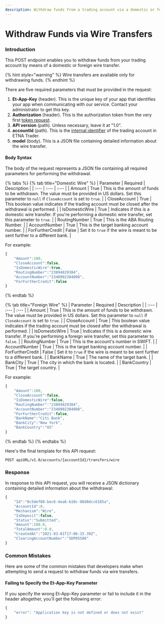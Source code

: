 ```yaml
---
description: Withdraw funds from a trading account via a domestic or foreign wire transfer
---
```


# Withdraw Funds via Wire Transfers

### Introduction <a id="withdrawing-funds-with-checks"></a>

This POST endpoint enables you to withdraw funds from your trading account by means of a domestic or foreign wire transfer.

{% hint style="warning" %}
Wire transfers are available only for withdrawing funds.
{% endhint %}

There are five required parameters that must be provided in the request:

1. **Et-App-Key** \(header\). This is the unique key of your app that identifies your app when communicating with our service. Contact your administrator to get this key.
2. **Authorization** \(header\). This is the authorization token from the very first [token request](../../authentication/).
3. **API version** \(path\). Unless necessary, leave it at "1.0".
4. **accountId** \(path\). This is the [internal identifier](../../user-accounts/list-users-accounts/) of the trading account in ETNA Trader.
5. **model** \(body\). This is a JSON file containing detailed information about the wire transfer.

#### Body Syntax

The body of the request represents a JSON file containing all required parameters for performing the withdrawal.

{% tabs %}
{% tab title="Domestic Wire" %}
| Parameter | Required | Description |
| :--- | :--- | :--- |
| Amount | True | This is the amount of funds to be withdrawn. The value must be provided in US dollars. Set this parameter to `null` if `CloseAccount` is set to `true`. |
| CloseAccount | True | This boolean value indicates if the trading account must be closed after the withdrawal is performed.  |
| IsDomesticWire | True | Indicates if this is a domestic wire transfer. If you're performing a domestic wire transfer, set this parameter to `true`. |
| RoutingNumber | True | This is the ABA Routing Number. |
| AccountNumber | True | This is the target banking account number. |
| ForFurtherCredit | False | Set it to `true` if the wire is meant to be sent further to a different bank. |

For example:

```javascript
{
    "Amount":100,
    "CloseAccount":false,
    "IsDomesticWire":true,
    "RoutingNumber":"23894829384",
    "AccountNumber":"2348902384098",
    "ForFurtherCredit":false
}
```
{% endtab %}

{% tab title="Foreign Wire" %}
| Parameter | Required | Description |
| :--- | :--- | :--- |
| Amount | True | This is the amount of funds to be withdrawn. The value must be provided in US dollars. Set this parameter to `null` if `CloseAccount` is set to `true`. |
| CloseAccount | True | This boolean value indicates if the trading account must be closed after the withdrawal is performed.  |
| IsDomesticWire | True | Indicates if this is a domestic wire transfer. If you're performing a foreign wire transfer, set this parameter to `false`. |
| RoutingNumber | True | This is the account's number in SWIFT. |
| AccountNumber | True | This is the target banking account number. |
| ForFurtherCredit | False | Set it to `true` if the wire is meant to be sent further to a different bank. |
| BankName | True | The name of the target bank. |
| BankCity | True | The city in which the bank is located. |
| BankCountry | True | The target country.  |

For example:

```javascript
{
    "Amount":100,
    "CloseAccount":false,
    "IsDomesticWire":false,
    "RoutingNumber":"23894829384",
    "AccountNumber":"2348902384098",
    "ForFurtherCredit":false,
    "BankName":"Citi Bank",
    "BankCity":"New York",
    "BankCountry":"US"
}
```
{% endtab %}
{% endtabs %}

Here's the final template for this API request:

```text
POST apiURL/v1.0/accounts/{accountId}/transfers/wire
```

### Response

In response to this API request, you will receive a JSON dictionary containing detailed information about the withdrawal:

```javascript
{
    "Id":"0c5def88-bec6-4ea6-b10c-08d8dcc6185a",
    "AccountId":0,
    "Mechanism":"Wire",
    "IsDeposit":false,
    "Status":"Submitted",
    "Amount":100.0,
    "TotalAmount":0.0,
    "CreatedAt":"2021-03-01T17:06:15.39Z",
    "ClearingAccountNumber":"5DP05506"
}
```

### Common Mistakes

Here are some of the common mistakes that developers make when attempting to send a request to withdraw funds via wire transfers.

#### Failing to Specify the Et-App-Key Parameter

If you specify the wrong Et-App-Key parameter or fail to include it in the header altogether, you'll get the following error:

```javascript
{
    "error": "Application key is not defined or does not exist"
}
```


